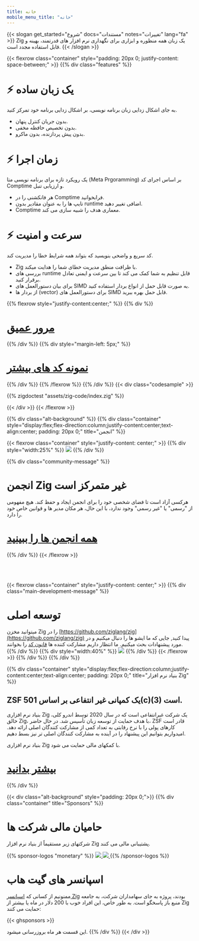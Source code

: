 ```yaml
---
title: خانه
mobile_menu_title: "خانه"
---
```


{{< slogan get_started="شروع" docs="مستندات" notes="تغییرات" lang="fa" >}}
Zig یک زبان همه منظوره و ابزاری برای نگهداری نرم افزار های قدرتمند، بهینه و قابل استفاده مجدد است.
{{< /slogan >}}

{{< flexrow class="container" style="padding: 20px 0; justify-content: space-between;" >}}
{{% div class="features" %}}

# ⚡ یک زبان ساده

به جای اشکال زدایی زبان برنامه نویسی، بر اشکال زدایی برنامه خود تمرکز کنید.

-   بدون جریان کنترل پنهان.
-   بدون تخصیص حافظه مخفی.
-   بدون پیش پردازنده، بدون ماکرو.

# ⚡ زمان اجرا

یک رویکرد تازه برای برنامه نویسی متا (Meta Prgoramming) بر اساس اجرای کد Comptime و ارزیابی تنبل.

-   هر فانکشنی را در Comptime فرابخوانید.
-   تایپ ها را به عنوان مقادیر بدون runtime اضافی تغییر دهید.
-   Comptime معماری هدف را شبیه سازی می کند.

# ⚡ سرعت و امنیت

کد سریع و واضحی بنویسید که بتواند همه شرایط خطا را مدیریت کند.

-   Zig با ظرافت منطق مدیریت خطای شما را هدایت میکند.
-   بررسی های runtime قابل تنظیم به شما کمک می کند تا بین سرعت و ایمنی تعادل برقرار کنید.
-   برای بیان دستورالعمل های SIMD به صورت قابل حمل از انواع بردار استفاده کنید.
-   از بردار ها (vector) برای دستورالعمل های SIMD قابل حمل بهره ببرید.

{{% flexrow style="justify-content:center;" %}}
{{% div %}}

<h1>
    <a href="learn/overview/" class="button" style="display: inline;">مرور عمیق</a>
</h1>
{{% /div %}}
{{% div  style="margin-left: 5px;" %}}
<h1>
    <a href="learn/samples/" class="button" style="display: inline;">نمونه کد های بیشتر</a>
</h1>
{{% /div %}}
{{% /flexrow %}}
{{% /div %}}
{{< div class="codesample" >}}

{{% zigdoctest "assets/zig-code/index.zig" %}}

{{< /div >}}
{{< /flexrow >}}

{{% div class="alt-background" %}}
{{% div class="container"  style="display:flex;flex-direction:column;justify-content:center;text-align:center; padding: 20px 0;" title="انجمن" %}}

{{< flexrow class="container" style="justify-content: center;" >}}
{{% div style="width:25%" %}}
<img src="/ziggy.svg" style="max-height: 200px">
{{% /div %}}

{{% div class="community-message" %}}

# انجمن Zig غیر متمرکز است

هرکسی آزاد است تا فضای شخصی خود را برای انجمن ایجاد و حفظ کند.
هیچ مفهومی از "رسمی" یا "غیر رسمی" وجود ندارد، با این حال، هر مکان مدیر ها و قوانین خاص خود را دارد.

<div style="">
<h1>
	<a href="https://github.com/ziglang/zig/wiki/Community" class="button" style="display: inline;">همه انجمن ها را ببینید</a>
</h1>
</div>
{{% /div %}}
{{< /flexrow >}}
<div style="height: 50px;"></div>

{{< flexrow class="container" style="justify-content: center;" >}}
{{% div class="main-development-message" %}}

# توسعه اصلی

میتوانید مخزن Zig را در [https://github.com/ziglang/zig](https://github.com/ziglang/zig) پیدا کنید, جایی که ما ایشو ها را دنبال میکنیم و در مورد پیشنهادات بحث میکنیم.
ما انتظار داریم مشارکت کننده ها [قانون کد](https://github.com/ziglang/zig/blob/master/.github/CODE_OF_CONDUCT.md) را بخوانند.
{{% /div %}}
{{% div style="width:40%" %}}
<img src="/zero.svg" style="max-height: 200px">
{{% /div %}}
{{< /flexrow >}}
{{% /div %}}
{{% /div %}}

{{% div class="container" style="display:flex;flex-direction:column;justify-content:center;text-align:center; padding: 20px 0;" title="بنیاد نرم افزار Zig" %}}

## ZSF یک کمپانی غیر انتفاعی بر اساس 501(c)(3) است.

بنیاد نرم افزاری Zig یک شرکت غیرانتفاعی است که در سال 2020 توسط اندرو کلی، خالق Zig، با هدف حمایت از توسعه زبان تأسیس شد. در حال حاضر، ZSF قادر است کارهای پولی را با نرخ رقابتی به تعداد کمی از مشارکت کنندگان اصلی ارائه دهد. امیدواریم بتوانیم این پیشنهاد را در آینده به مشارکت کنندگان اصلی تر نیز بسط دهیم.

بنیاد نرم افزاری Zig با کمکهای مالی حمایت می شود.

<h1>
	<a href="zsf/" class="button" style="display:inline;">بیشتر بدانید</a>
</h1>
{{% /div %}}

{{< div class="alt-background" style="padding: 20px 0;">}}
{{% div class="container" title="Sponsors" %}}

# حامیان مالی شرکت ها

شرکتهای زیر مستقیماً از بنیاد نرم افزار Zig پشتیبانی مالی می کنند.

{{% sponsor-logos "monetary" %}}
 <a href="https://pex.com" rel="noopener nofollow" target="_blank"><picture>
   <picture>
     <source srcset="/pex-white.svg" media="(prefers-color-scheme: dark)">
     <img src="/pex-dark.svg">
   </picture>
 </a> 
 <a href="https://coil.com" rel="noopener nofollow" target="_blank"><picture>
   <picture>
     <source srcset="/coil-logo-white.svg" media="(prefers-color-scheme: dark)">
     <img src="/coil-logo-black.svg">
   </picture>
 </a>
{{% /sponsor-logos %}}

# اسپانسر های گیت هاب

ممنونیم از کسانی که [اسپانسر Zig](zsf/) بودند، پروژه به جای سهامداران شرکت، به جامعه منبع باز پاسخگو است. به طور خاص، این افراد خوب با 200 دلار در ماه یا بیشتر از Zig حمایت می کنند:

{{< ghsponsors >}}

این قسمت هر ماه بروزرسانی میشود.
{{% /div %}}
{{< /div >}}
